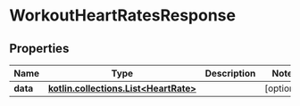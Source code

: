 
# WorkoutHeartRatesResponse

## Properties
Name | Type | Description | Notes
------------ | ------------- | ------------- | -------------
**data** | [**kotlin.collections.List&lt;HeartRate&gt;**](HeartRate.md) |  |  [optional]




